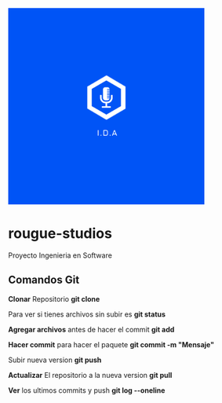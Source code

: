 <img src = "resources/logo.png" width = "400" height = "400">

# rougue-studios
Proyecto Ingenieria en Software 
## Comandos Git
**Clonar** Repositorio **git clone**

Para ver si tienes archivos sin subir es **git status**

**Agregar archivos** antes de hacer el commit **git add**

**Hacer commit** para hacer el paquete **git commit -m "Mensaje"**

Subir nueva version **git push**

**Actualizar** El repositorio a la nueva version **git pull**

**Ver** los ultimos commits y push **git log --oneline**


